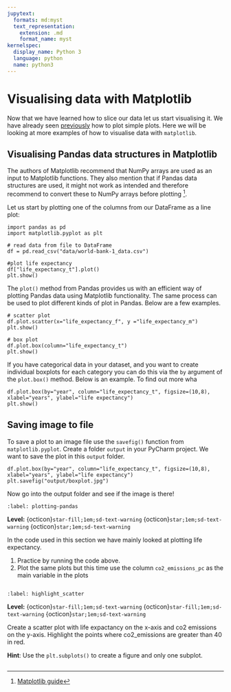 ```yaml
---
jupytext:
  formats: md:myst
  text_representation:
    extension: .md
    format_name: myst
kernelspec:
  display_name: Python 3
  language: python
  name: python3
---
```


# Visualising data with Matplotlib

Now that we have learned how to slice our data let us start visualising it.  We have already seen [previously](plots_lists.md) 
how to plot simple plots.  Here we will be looking at more examples of how to visualise data with `matplotlib`.

## Visualising Pandas data structures in Matplotlib
The authors of Matplotlib recommend that NumPy arrays are used as an input to Matplotlib functions. They also mention 
that if Pandas data structures are used, it might not work as intended and therefore recommend to convert these to
NumPy arrays before plotting [^refmatplotlib].

Let us start by plotting one of the columns from our DataFrame as a line plot:

```{code-cell} ipython3
import pandas as pd
import matplotlib.pyplot as plt

# read data from file to DataFrame 
df = pd.read_csv("data/world-bank-1_data.csv")

#plot life expectancy
df["life_expectancy_t"].plot()
plt.show()
```

The `plot()` method from Pandas provides us with an efficient way of plotting Pandas data using Matplotlib functionality. 
The same process can be used to plot different kinds of plot in Pandas.  Below are a few examples.

```{code-cell} ipython3
# scatter plot
df.plot.scatter(x="life_expectancy_f", y ="life_expectancy_m")
plt.show()
```

```{code-cell} ipython3
# box plot
df.plot.box(column="life_expectancy_t")
plt.show()
```

If you have categorical data in your dataset, and you want to create individual boxplots for each category you can do this via
the `by` argument of the `plot.box()` method.  Below is an example.  To find out more wha

````{code-cell} ipython3
df.plot.box(by="year", column="life_expectancy_t", figsize=(10,8), xlabel="years", ylabel="life expectancy")
plt.show()
````

## Saving image to file
To save a plot to an image file use the `savefig()` function from `matplotlib.pyplot`.  Create a folder `output` in your PyCharm project.  We want to save the 
plot in this `output` folder.

```{code-cell} ipython3
df.plot.box(by="year", column="life_expectancy_t", figsize=(10,8), xlabel="years", ylabel="life expectancy")
plt.savefig("output/boxplot.jpg")
```
Now go into the output folder and see if the image is there!


```{exercise-start} Drawing plots with Pandas data
:label: plotting-pandas
```

**Level:** {octicon}`star-fill;1em;sd-text-warning` {octicon}`star;1em;sd-text-warning` {octicon}`star;1em;sd-text-warning`

In the code used in this section we have mainly looked at plotting life expectancy.
1. Practice by running the code above.
2. Plot the same plots but this time use the column `co2_emissions_pc` as the main variable in the plots

```{exercise-end}
```


```{exercise-start} Highlighting selected points
:label: highlight_scatter
```

**Level:** {octicon}`star-fill;1em;sd-text-warning` {octicon}`star-fill;1em;sd-text-warning` {octicon}`star;1em;sd-text-warning`

Create a scatter plot with life expactancy on the x-axis and co2 emissions on the y-axis.  Highlight the points where
co2_emissions are greater than 40 in red.

**Hint**:  Use the `plt.subplots()` to create a figure and only one subplot.

```{exercise-end}
```



[^refmatplotlib]: [Matplotlib guide](https://matplotlib.org/stable/tutorials/introductory/quick_start.html#types-of-inputs-to-plotting-functions)
